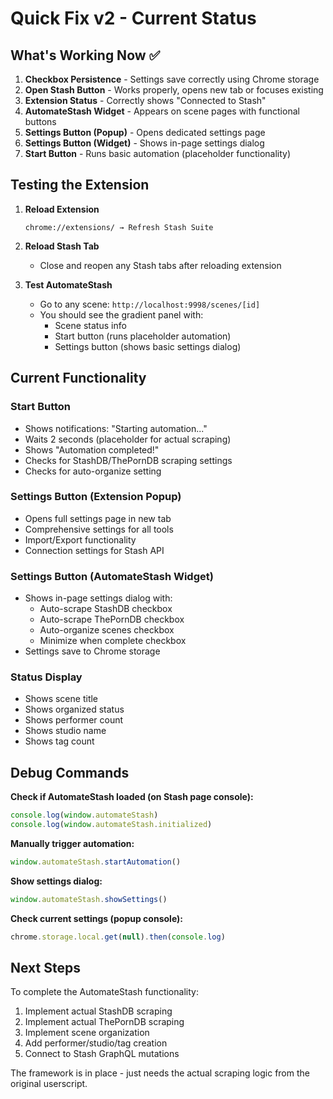 # Quick Fix v2 - Current Status

## What's Working Now ✅

1. **Checkbox Persistence** - Settings save correctly using Chrome storage
2. **Open Stash Button** - Works properly, opens new tab or focuses existing
3. **Extension Status** - Correctly shows "Connected to Stash"
4. **AutomateStash Widget** - Appears on scene pages with functional buttons
5. **Settings Button (Popup)** - Opens dedicated settings page
6. **Settings Button (Widget)** - Shows in-page settings dialog
7. **Start Button** - Runs basic automation (placeholder functionality)

## Testing the Extension

1. **Reload Extension**
   ```
   chrome://extensions/ → Refresh Stash Suite
   ```

2. **Reload Stash Tab**
   - Close and reopen any Stash tabs after reloading extension

3. **Test AutomateStash**
   - Go to any scene: `http://localhost:9998/scenes/[id]`
   - You should see the gradient panel with:
     - Scene status info
     - Start button (runs placeholder automation)
     - Settings button (shows basic settings dialog)

## Current Functionality

### Start Button
- Shows notifications: "Starting automation..."
- Waits 2 seconds (placeholder for actual scraping)
- Shows "Automation completed!"
- Checks for StashDB/ThePornDB scraping settings
- Checks for auto-organize setting

### Settings Button (Extension Popup)
- Opens full settings page in new tab
- Comprehensive settings for all tools
- Import/Export functionality
- Connection settings for Stash API

### Settings Button (AutomateStash Widget)
- Shows in-page settings dialog with:
  - Auto-scrape StashDB checkbox
  - Auto-scrape ThePornDB checkbox
  - Auto-organize scenes checkbox
  - Minimize when complete checkbox
- Settings save to Chrome storage

### Status Display
- Shows scene title
- Shows organized status
- Shows performer count
- Shows studio name
- Shows tag count

## Debug Commands

**Check if AutomateStash loaded (on Stash page console):**
```javascript
console.log(window.automateStash)
console.log(window.automateStash.initialized)
```

**Manually trigger automation:**
```javascript
window.automateStash.startAutomation()
```

**Show settings dialog:**
```javascript
window.automateStash.showSettings()
```

**Check current settings (popup console):**
```javascript
chrome.storage.local.get(null).then(console.log)
```

## Next Steps

To complete the AutomateStash functionality:

1. Implement actual StashDB scraping
2. Implement actual ThePornDB scraping  
3. Implement scene organization
4. Add performer/studio/tag creation
5. Connect to Stash GraphQL mutations

The framework is in place - just needs the actual scraping logic from the original userscript.
